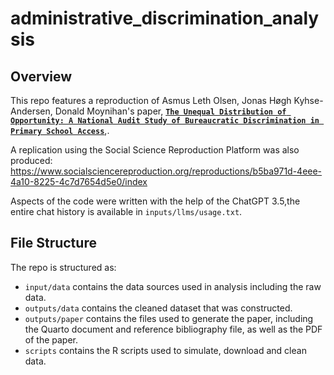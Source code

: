 # administrative_discrimination_analysis

## Overview

This repo features a reproduction of Asmus Leth Olsen, Jonas Høgh Kyhse-Andersen, Donald Moynihan's paper, [**`The Unequal Distribution of Opportunity: A National Audit Study of Bureaucratic Discrimination in Primary School Access`**]( https://doi.org/10.1111/ajps.12584),. 

A replication using the Social Science Reproduction Platform was also produced: 
<https://www.socialsciencereproduction.org/reproductions/b5ba971d-4eee-4a10-8225-4c7d7654d5e0/index>

Aspects of the code were written with the help of the ChatGPT 3.5,the entire chat history is 
available in `inputs/llms/usage.txt`.

## File Structure

The repo is structured as:

-   `input/data` contains the data sources used in analysis including the raw data.
-   `outputs/data` contains the cleaned dataset that was constructed.
-   `outputs/paper` contains the files used to generate the paper, including the Quarto document and reference bibliography file, as well as the PDF of the paper. 
-   `scripts` contains the R scripts used to simulate, download and clean data.